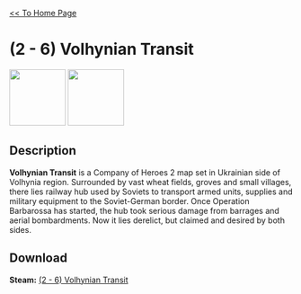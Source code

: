 [<< To Home Page](https://gekusite.github.io/Geku/)
# (2 - 6) Volhynian Transit

<img src="https://steamuserimages-a.akamaihd.net/ugc/922543146714290341/4C0CCA10FF3D96B6CB42E62219C40CE808544F04/" width="100" height="100"> <img src="https://steamuserimages-a.akamaihd.net/ugc/922543146714362068/5CFEC9B87D9E5BCB6A0110659B9D9407ECFCC474/" width="100" height="100">

## Description
**Volhynian Transit** is a Company of Heroes 2 map set in Ukrainian side of Volhynia region. Surrounded by vast wheat fields, groves and small villages, there lies railway hub used by Soviets to transport armed units, supplies and military equipment to the Soviet-German border. Once Operation Barbarossa has started, the hub took serious damage from barrages and aerial bombardments. Now it lies derelict, but claimed and desired by both sides.

## Download

 **Steam:** [(2 - 6) Volhynian Transit](https://steamcommunity.com/sharedfiles/filedetails/?id=1250754845)

